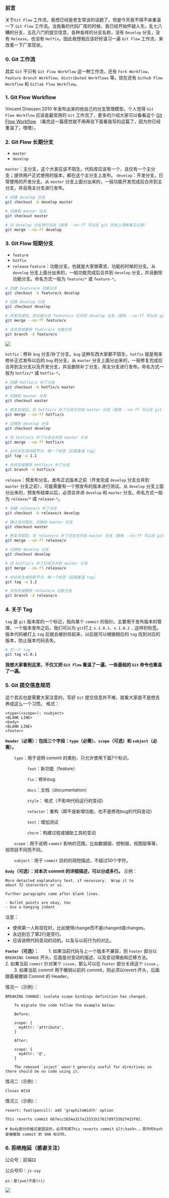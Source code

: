 ### 前言

关于`Git Flow` 工作流，我想已经是老生常谈的话题了，但是今天我不得不来重温一下 `Git Flow` 工作流。当我看的代码厂库的时候，我已经开始怀疑人生。乱七八糟的分支，五花八门的提交信息，各种各样的分支名称，没有 `Develop` 分支，没有 `Release`，也没有 `Hotfix`。因此我想我应该好好温习一遍 `Git Flow` 工作流，来改善一下厂库现状。

### 0. Git 工作流

其实 `Git` 不只有 `Git Flow Workflow` 这一种工作流，还有 `Fork Workflow`、`Feature Branch Workflow`、`Distributed Workflows` 等。现在还有 `Github Flow Workflow` 和 `Gitlab Flow Workflow`。

### 1. Git Flow Workflow

Vincent Driessen 2010 年发布出来的他自己的分支管理模型。个人觉得 `Git Flow Workflow` 应该是最常用的 `Git` 工作流了，更多的介绍大家可以看看这个 [Git Flow Workflow](https://nvie.com/posts/a-successful-git-branching-model/) （看完这一篇感觉就不用再往下面看我写的这篇了，因为你已经重温了，嘿嘿）。

### 2. Git Flow 长期分支

- `master`
- `develop`

`master`：主分支，这个大家应该不陌生。代码库应该有一个、且仅有一个主分支；提供用户正式使用的版本，都在这个主分支上发布。
`develop`：开发分支，日常使用的开发分支。从 `master` 分支上面分出来的，一般功能开发完成后合并到主分支，并且用主分支进行发布。

```bash
# 创建 develop 分支
git checkout -b develop master

# 切换到 master 分支
git checkout master

# 对 develop 分支进行合并（使用 --no-ff 可以在 git 历史上清晰看见记录）
git merge --no-ff develop
```

### 3. Git Flow 短期分支

- `feature`
- `hotfix`
- `release`
  `feature`：功能分支。也就是大家做需求、功能的时候的分支。从 `develop` 分支上面分出来的，一般功能完成后合并到 `develop` 分支，并且删除功能分支。命名方式一般为 `feature/*` 或 `feature-*`。

```bash
# 创建 feature/x 功能分支
git checkout -b feature/x develop

# 切换 develop 分支
git checkout develop

# 开发完成后，将功能分支 feature/x 合并到 develop 分支（使用 --no-ff 可以在 git 历史上清晰看见记录）
git merge --no-ff feature/x

# 合并完成删除 feature/x 功能分支
git branch -d feature/x
```

![](https://i.loli.net/2019/07/30/5d400382aea8650248.png)

`hotfix`：修补 `bug` 分支/补丁分支。`bug` 这种东西大家都不陌生，`hotfix` 就是用来修补正式发布以后的 `bug` 的分支。从 `master` 分支上面分出来的，一般修复完成后合并到主分支以及开发分支，并且删除补丁分支，用主分支进行发布。命名方式一般为 `hotfix/*` 或 `hotfix-*`。

```bash
# 创建 hotfix/x 补丁分支
git checkout -b hotfix/x master

# 切换到 master 分支
git checkout master

# 修复完成后，将 hotfix/x 补丁分支合并到 master 分支（使用 --no-ff 可以在 git 历史上清晰看见记录）
git merge --no-ff hotfix/x

# 切换到 develop 分支
git checkout develop

# 将 hotfix/x 补丁分支合并到 master 分支
git merge --no-ff hotfix/x

# 对合并生成的新节点，做一个标签（后面重温 tag）
git tag -a 1.1

# 合并完成删除 hotfix/x 补丁分支
git branch -d hotfix/x
```

`release`：预发布分支。发布正式版本之前（开发完成 `develop` 分支合并到 `master` 分支之前），可能需要有一个预发布的版本进行测试。从 `develop` 分支上面分出来的，预发布结束以后，必须合并进 `develop` 和 `master` 分支。命名方式一般为 `release/*` 或 `release-*`。

```bash
# 创建 release/x 补丁分支
git checkout -b release/x develop

# 确认没问题后，切换到 master 分支
git checkout master

# 修复完成后，将 release/x 补丁分支合并到 master 分支（使用 --no-ff 可以在 git 历史上清晰看见记录）
git merge --no-ff release/x

# 切换到 develop 分支
git checkout develop

# 将 hotfix/x 补丁分支合并到 master 分支
git merge --no-ff release/x

# 对合并生成的新节点，做一个标签（后面重温 tag）
git tag -a 1.2

# 合并完成删除 release/x 功能分支
git branch -d release/x
```

### 4. 关于 Tag

`tag` 是 `git` 版本库的一个标记，指向某个 `commit` 的指针。主要用于发布版本的管理，一个版本发布之后，我们可以为 `git`打上 `v.1.0.1`、`v.1.0.2` ...这样的标签。版本代码被打上 `tag` 后就会被封存起来，以后就可以根据相应的 `tag` 找到对应的版本，防止版本代码丢失。

```bash
# 打一个 tag
git tag v1.0.1
```

**我想大家看到这里，不仅又把 `Git Flow` 重温了一遍，一些基础的 `Git` 命令也重温了一遍。**

### 5. Git 提交信息规范

这个其实也是需要大家注意的，写好 `Git` 提交信息并不难，就看大家是不是想去养成这么一个习惯。
格式：

```
<type>(<scope>): <subject>
<BLANK LINE>
<body>
<BLANK LINE>
<footer>
```

**`Header`（必需）：包括三个字段：`type`（必需）、`scope`（可选）和 `subject`（必需）。**

&emsp;&emsp;`type`：用于说明 commit 的类别，只允许使用下面7个标识。

&emsp;&emsp;&emsp;&emsp;&emsp;`feat`：新功能（feature）

&emsp;&emsp;&emsp;&emsp;&emsp;`fix`：修补bug

&emsp;&emsp;&emsp;&emsp;&emsp;`docs`：文档（documentation）

&emsp;&emsp;&emsp;&emsp;&emsp;`style`： 格式（不影响代码运行的变动）

&emsp;&emsp;&emsp;&emsp;&emsp;`refactor`：重构（即不是新增功能，也不是修改bug的代码变动）

&emsp;&emsp;&emsp;&emsp;&emsp;`test`：增加测试

&emsp;&emsp;&emsp;&emsp;&emsp;`chore`：构建过程或辅助工具的变动

&emsp;&emsp;`scope`：用于说明 `commit` 影响的范围，比如数据层、控制层、视图层等等，视项目不同而不同。

&emsp;&emsp;`subject`：用于 `commit` 目的的简短描述，不超过50个字符。

**`Body`（可选）：对本次 commit 的详细描述，可以分成多行。**
示例：

```
More detailed explanatory text, if necessary.  Wrap it to
about 72 characters or so.

Further paragraphs come after blank lines.

- Bullet points are okay, too
- Use a hanging indent
```

注意：

- 使用第一人称现在时，比如使用change而不是changed或changes。
- 永远别忘了第2行是空行。
- 应该说明代码变动的动机，以及与以前行为的对比。

**`Footer`（可选）：**
&emsp;&emsp;1. 如果当前代码与上一个版本不兼容，则 `Footer` 部分以 `BREAKING CHANGE` 开头，后面是对变动的描述、以及变动理由和迁移方法。
&emsp;&emsp;2. 如果当前 `commit` 针对某个 `issue`，那么可以在 `Footer` 部分关闭这个 `issue` 。
&emsp;&emsp;3. 如果当前 commit 用于撤销以前的 commit，则必须以revert:开头，后面跟着被撤销 Commit 的 Header。

情况一（示例）：

```
BREAKING CHANGE: isolate scope bindings definition has changed.

    To migrate the code follow the example below:

    Before:

    scope: {
      myAttr: 'attribute',
    }

    After:

    scope: {
      myAttr: '@',
    }

    The removed `inject` wasn't generaly useful for directives so there should be no code using it.
```

情况二（示例）：

```
Closes #234
```

情况三（示例）：

```
revert: feat(pencil): add 'graphiteWidth' option

This reverts commit 667ecc1654a317a13331b17617d973392f415f02.

# Body部分的格式是固定的，必须写成This reverts commit &lt;hash>.，其中的hash是被撤销 commit 的 SHA 标识符。
```

### 6. 拒绝拖延（感谢关注）

公众号：前端曰

公众号ID：`js-say`

`ps：是(yue)不是(ri)`

![](https://user-gold-cdn.xitu.io/2019/5/23/16ae4b504a87a348?w=400&h=400&f=jpeg&s=68709)